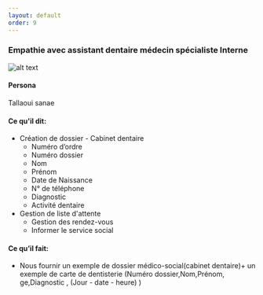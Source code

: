 ```yaml
---
layout: default
order: 9
---
```

### Empathie avec assistant dentaire médecin spécialiste Interne
![alt text]({{site.baseurl}}/pole-médicale/images/assistant-dentaire-spécialiste-Interne.png)
#### Persona
Tallaoui sanae

#### Ce qu'il dit:
- Création de dossier - Cabinet dentaire
  - Numéro d’ordre 
  - Numéro dossier 
  - Nom
  - Prénom
  - Date de Naissance
  - N° de téléphone
  - Diagnostic
  - Activité dentaire
- Gestion de liste d'attente 
  - Gestion des rendez-vous
  - Informer le service social

#### Ce qu’il fait:
- Nous fournir un exemple de dossier médico-social(cabinet dentaire)+ un exemple de carte de dentisterie (Numéro dossier,Nom,Prénom, ge,Diagnostic , (Jour - date - heure) )
